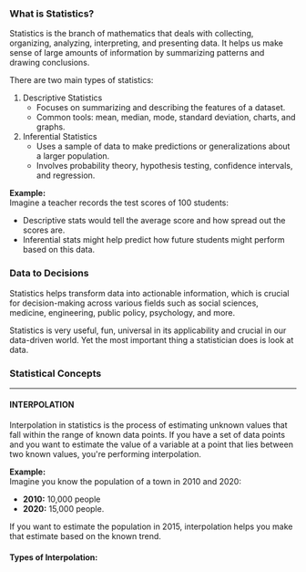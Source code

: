 ### What is Statistics?
Statistics is the branch of mathematics that deals with collecting, organizing, analyzing, interpreting, and presenting data. It helps us make sense of large amounts of information by summarizing patterns and drawing conclusions.

There are two main types of statistics:
1. Descriptive Statistics
    - Focuses on summarizing and describing the features of a dataset.
    - Common tools: mean, median, mode, standard deviation, charts, and graphs.  
2. Inferential Statistics
    - Uses a sample of data to make predictions or generalizations about a larger population.
    - Involves probability theory, hypothesis testing, confidence intervals, and regression.

**Example:**  
Imagine a teacher records the test scores of 100 students:
  - Descriptive stats would tell the average score and how spread out the scores are.
  - Inferential stats might help predict how future students might perform based on this data.  

### Data to Decisions
Statistics helps transform data into actionable information, which is crucial for decision-making across various fields such as social sciences, medicine, engineering, public policy, psychology, and more.  

Statistics is very useful, fun, universal in its applicability and crucial in our data-driven world. Yet the most important thing a statistician does is look at data.

### Statistical Concepts
---
#### INTERPOLATION
Interpolation in statistics is the process of estimating unknown values that fall within the range of known data points. If you have a set of data points and you want to estimate the value of a variable at a point that lies between two known values, you're performing interpolation.  

**Example:**  
Imagine you know the population of a town in 2010 and 2020:
- **2010:** 10,000 people
- **2020:** 15,000 people.  

If you want to estimate the population in 2015, interpolation helps you make that estimate based on the known trend.  

#### Types of Interpolation:
